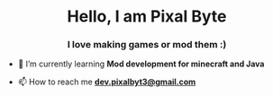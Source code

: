 <h1 align="center">Hello, I am Pixal Byte</h1>
<h3 align="center">I love making games or mod them :)</h3>

- 🌱 I’m currently learning **Mod development for minecraft and Java**

- 📫 How to reach me **dev.pixalbyt3@gmail.com**

